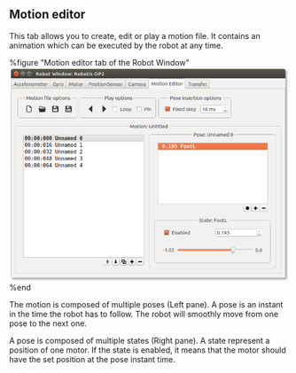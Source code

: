 ## Motion editor

This tab allows you to create, edit or play a motion file. It contains an animation
which can be executed by the robot at any time.

%figure "Motion editor tab of the Robot Window"
![Motion Editor view](images/window_motion_editor.png)
%end

The motion is composed of multiple poses (Left pane).
A pose is an instant in the time the robot has to follow.
The robot will smoothly move from one pose to the next one.

A pose is composed of multiple states (Right pane). A state represent a position of one motor.
If the state is enabled, it means that the motor should have the set position at
the pose instant time.
